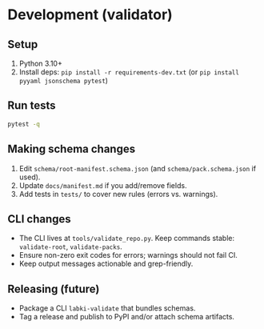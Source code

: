 ﻿# Development (validator)

## Setup

1. Python 3.10+
2. Install deps: `pip install -r requirements-dev.txt` (or `pip install pyyaml jsonschema pytest`)

## Run tests

```bash
pytest -q
```

## Making schema changes

1. Edit `schema/root-manifest.schema.json` (and `schema/pack.schema.json` if used).
2. Update `docs/manifest.md` if you add/remove fields.
3. Add tests in `tests/` to cover new rules (errors vs. warnings).

## CLI changes

- The CLI lives at `tools/validate_repo.py`. Keep commands stable: `validate-root`, `validate-packs`.
- Ensure non-zero exit codes for errors; warnings should not fail CI.
- Keep output messages actionable and grep-friendly.

## Releasing (future)

- Package a CLI `labki-validate` that bundles schemas.
- Tag a release and publish to PyPI and/or attach schema artifacts.
